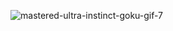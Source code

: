 ![mastered-ultra-instinct-goku-gif-7](https://user-images.githubusercontent.com/84683680/122655558-77f57d80-d153-11eb-88eb-e86fdf5d757e.gif)
